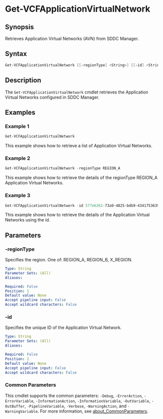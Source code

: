 # Get-VCFApplicationVirtualNetwork

## Synopsis

Retrieves Application Virtual Networks (AVN) from SDDC Manager.

## Syntax

```powershell
Get-VCFApplicationVirtualNetwork [[-regionType] <String>] [[-id] <String>] [<CommonParameters>]
```

## Description

The `Get-VCFApplicationVirtualNetwork` cmdlet retrieves the Application Virtual Networks configured in SDDC Manager.

## Examples

### Example 1

```powershell
Get-VCFApplicationVirtualNetwork
```

This example shows how to retrieve a list of Application Virtual Networks.

### Example 2

```powershell
Get-VCFApplicationVirtualNetwork -regionType REGION_A
```

This example shows how to retrieve the details of the regionType REGION_A Application Virtual Networks.

### Example 3

```powershell
Get-VCFApplicationVirtualNetwork -id 577e6262-73a9-4825-bdb9-4341753639ce
```

This example shows how to retrieve the details of the Application Virtual Networks using the id.

## Parameters

### -regionType

Specifies the region. One of: REGION_A, REGION_B, X_REGION.

```yaml
Type: String
Parameter Sets: (All)
Aliases:

Required: False
Position: 1
Default value: None
Accept pipeline input: False
Accept wildcard characters: False
```

### -id

Specifies the unique ID of the Application Virtual Network.

```yaml
Type: String
Parameter Sets: (All)
Aliases:

Required: False
Position: 2
Default value: None
Accept pipeline input: False
Accept wildcard characters: False
```

### Common Parameters

This cmdlet supports the common parameters: `-Debug`, `-ErrorAction`, `-ErrorVariable`, `-InformationAction`, `-InformationVariable`, `-OutVariable`, `-OutBuffer`, `-PipelineVariable`, `-Verbose`, `-WarningAction`, and `-WarningVariable`. For more information, see [about_CommonParameters](http://go.microsoft.com/fwlink/?LinkID=113216).
